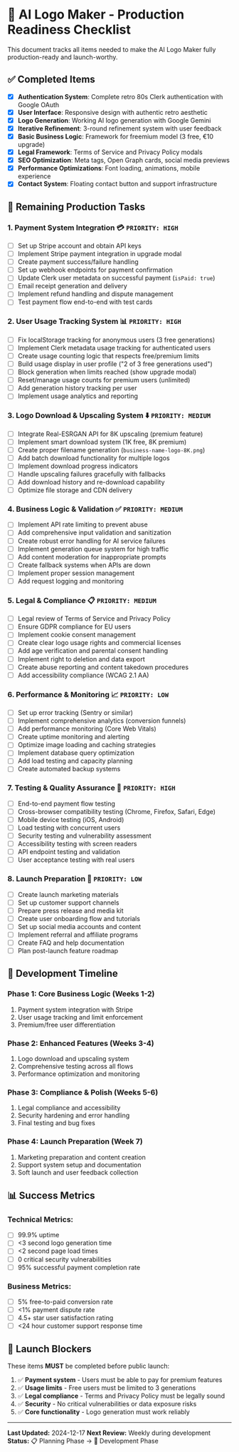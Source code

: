 # 🚀 AI Logo Maker - Production Readiness Checklist

This document tracks all items needed to make the AI Logo Maker fully production-ready and launch-worthy.

## ✅ Completed Items

- [x] **Authentication System**: Complete retro 80s Clerk authentication with Google OAuth
- [x] **User Interface**: Responsive design with authentic retro aesthetic
- [x] **Logo Generation**: Working AI logo generation with Google Gemini
- [x] **Iterative Refinement**: 3-round refinement system with user feedback
- [x] **Basic Business Logic**: Framework for freemium model (3 free, €10 upgrade)
- [x] **Legal Framework**: Terms of Service and Privacy Policy modals
- [x] **SEO Optimization**: Meta tags, Open Graph cards, social media previews
- [x] **Performance Optimizations**: Font loading, animations, mobile experience
- [x] **Contact System**: Floating contact button and support infrastructure

## 🔲 Remaining Production Tasks

### **1. Payment System Integration** 💳 `PRIORITY: HIGH`
- [ ] Set up Stripe account and obtain API keys
- [ ] Implement Stripe payment integration in upgrade modal
- [ ] Create payment success/failure handling
- [ ] Set up webhook endpoints for payment confirmation
- [ ] Update Clerk user metadata on successful payment (`isPaid: true`)
- [ ] Email receipt generation and delivery
- [ ] Implement refund handling and dispute management
- [ ] Test payment flow end-to-end with test cards

### **2. User Usage Tracking System** 📊 `PRIORITY: HIGH`
- [ ] Fix localStorage tracking for anonymous users (3 free generations)
- [ ] Implement Clerk metadata usage tracking for authenticated users
- [ ] Create usage counting logic that respects free/premium limits
- [ ] Build usage display in user profile ("2 of 3 free generations used")
- [ ] Block generation when limits reached (show upgrade modal)
- [ ] Reset/manage usage counts for premium users (unlimited)
- [ ] Add generation history tracking per user
- [ ] Implement usage analytics and reporting

### **3. Logo Download & Upscaling System** ⬇️ `PRIORITY: MEDIUM`
- [ ] Integrate Real-ESRGAN API for 8K upscaling (premium feature)
- [ ] Implement smart download system (1K free, 8K premium)
- [ ] Create proper filename generation (`business-name-logo-8K.png`)
- [ ] Add batch download functionality for multiple logos
- [ ] Implement download progress indicators
- [ ] Handle upscaling failures gracefully with fallbacks
- [ ] Add download history and re-download capability
- [ ] Optimize file storage and CDN delivery

### **4. Business Logic & Validation** ✅ `PRIORITY: MEDIUM`
- [ ] Implement API rate limiting to prevent abuse
- [ ] Add comprehensive input validation and sanitization
- [ ] Create robust error handling for AI service failures
- [ ] Implement generation queue system for high traffic
- [ ] Add content moderation for inappropriate prompts
- [ ] Create fallback systems when APIs are down
- [ ] Implement proper session management
- [ ] Add request logging and monitoring

### **5. Legal & Compliance** 📋 `PRIORITY: MEDIUM`
- [ ] Legal review of Terms of Service and Privacy Policy
- [ ] Ensure GDPR compliance for EU users
- [ ] Implement cookie consent management
- [ ] Create clear logo usage rights and commercial licenses
- [ ] Add age verification and parental consent handling
- [ ] Implement right to deletion and data export
- [ ] Create abuse reporting and content takedown procedures
- [ ] Add accessibility compliance (WCAG 2.1 AA)

### **6. Performance & Monitoring** 📈 `PRIORITY: LOW`
- [ ] Set up error tracking (Sentry or similar)
- [ ] Implement comprehensive analytics (conversion funnels)
- [ ] Add performance monitoring (Core Web Vitals)
- [ ] Create uptime monitoring and alerting
- [ ] Optimize image loading and caching strategies
- [ ] Implement database query optimization
- [ ] Add load testing and capacity planning
- [ ] Create automated backup systems

### **7. Testing & Quality Assurance** 🧪 `PRIORITY: HIGH`
- [ ] End-to-end payment flow testing
- [ ] Cross-browser compatibility testing (Chrome, Firefox, Safari, Edge)
- [ ] Mobile device testing (iOS, Android)
- [ ] Load testing with concurrent users
- [ ] Security testing and vulnerability assessment
- [ ] Accessibility testing with screen readers
- [ ] API endpoint testing and validation
- [ ] User acceptance testing with real users

### **8. Launch Preparation** 🎉 `PRIORITY: LOW`
- [ ] Create launch marketing materials
- [ ] Set up customer support channels
- [ ] Prepare press release and media kit
- [ ] Create user onboarding flow and tutorials
- [ ] Set up social media accounts and content
- [ ] Implement referral and affiliate programs
- [ ] Create FAQ and help documentation
- [ ] Plan post-launch feature roadmap

## 🎯 Development Timeline

### **Phase 1: Core Business Logic (Weeks 1-2)**
1. Payment system integration with Stripe
2. User usage tracking and limit enforcement
3. Premium/free user differentiation

### **Phase 2: Enhanced Features (Weeks 3-4)**
1. Logo download and upscaling system
2. Comprehensive testing across all flows
3. Performance optimization and monitoring

### **Phase 3: Compliance & Polish (Weeks 5-6)**
1. Legal compliance and accessibility
2. Security hardening and error handling
3. Final testing and bug fixes

### **Phase 4: Launch Preparation (Week 7)**
1. Marketing preparation and content creation
2. Support system setup and documentation
3. Soft launch and user feedback collection

## 📊 Success Metrics

### **Technical Metrics:**
- [ ] 99.9% uptime
- [ ] <3 second logo generation time
- [ ] <2 second page load times
- [ ] 0 critical security vulnerabilities
- [ ] 95% successful payment completion rate

### **Business Metrics:**
- [ ] 5% free-to-paid conversion rate
- [ ] <1% payment dispute rate
- [ ] 4.5+ star user satisfaction rating
- [ ] <24 hour customer support response time

## 🚨 Launch Blockers

These items **MUST** be completed before public launch:

1. ✅ **Payment system** - Users must be able to pay for premium features
2. ✅ **Usage limits** - Free users must be limited to 3 generations
3. ✅ **Legal compliance** - Terms and Privacy Policy must be legally sound
4. ✅ **Security** - No critical vulnerabilities or data exposure risks
5. ✅ **Core functionality** - Logo generation must work reliably

---

**Last Updated:** 2024-12-17
**Next Review:** Weekly during development
**Status:** 📋 Planning Phase → 🚧 Development Phase